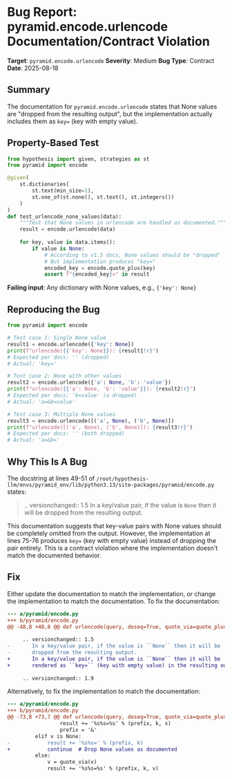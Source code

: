 # Bug Report: pyramid.encode.urlencode Documentation/Contract Violation

**Target**: `pyramid.encode.urlencode`
**Severity**: Medium
**Bug Type**: Contract
**Date**: 2025-08-18

## Summary

The documentation for `pyramid.encode.urlencode` states that None values are "dropped from the resulting output", but the implementation actually includes them as `key=` (key with empty value).

## Property-Based Test

```python
from hypothesis import given, strategies as st
from pyramid import encode

@given(
    st.dictionaries(
        st.text(min_size=1),
        st.one_of(st.none(), st.text(), st.integers())
    )
)
def test_urlencode_none_values(data):
    """Test that None values in urlencode are handled as documented."""
    result = encode.urlencode(data)
    
    for key, value in data.items():
        if value is None:
            # According to v1.5 docs, None values should be "dropped"
            # But implementation produces "key=" 
            encoded_key = encode.quote_plus(key)
            assert f"{encoded_key}=" in result
```

**Failing input**: Any dictionary with None values, e.g., `{'key': None}`

## Reproducing the Bug

```python
from pyramid import encode

# Test case 1: Single None value
result1 = encode.urlencode({'key': None})
print(f"urlencode({{'key': None}}): {result1!r}")
# Expected per docs: '' (dropped)
# Actual: 'key='

# Test case 2: None with other values
result2 = encode.urlencode({'a': None, 'b': 'value'})
print(f"urlencode({{'a': None, 'b': 'value'}}): {result2!r}")
# Expected per docs: 'b=value' (a dropped)
# Actual: 'a=&b=value'

# Test case 3: Multiple None values
result3 = encode.urlencode([('a', None), ('b', None)])
print(f"urlencode([('a', None), ('b', None)]): {result3!r}")
# Expected per docs: '' (both dropped)
# Actual: 'a=&b='
```

## Why This Is A Bug

The docstring at lines 49-51 of `/root/hypothesis-llm/envs/pyramid_env/lib/python3.13/site-packages/pyramid/encode.py` states:

> .. versionchanged:: 1.5
>    In a key/value pair, if the value is ``None`` then it will be
>    dropped from the resulting output.

This documentation suggests that key-value pairs with None values should be completely omitted from the output. However, the implementation at lines 75-76 produces `key=` (key with empty value) instead of dropping the pair entirely. This is a contract violation where the implementation doesn't match the documented behavior.

## Fix

Either update the documentation to match the implementation, or change the implementation to match the documentation. To fix the documentation:

```diff
--- a/pyramid/encode.py
+++ b/pyramid/encode.py
@@ -48,8 +48,8 @@ def urlencode(query, doseq=True, quote_via=quote_plus):
 
     .. versionchanged:: 1.5
-       In a key/value pair, if the value is ``None`` then it will be
-       dropped from the resulting output.
+       In a key/value pair, if the value is ``None`` then it will be
+       rendered as ``key=`` (key with empty value) in the resulting output.
 
     .. versionchanged:: 1.9
```

Alternatively, to fix the implementation to match the documentation:

```diff
--- a/pyramid/encode.py
+++ b/pyramid/encode.py
@@ -73,8 +73,7 @@ def urlencode(query, doseq=True, quote_via=quote_plus):
                 result += '%s%s=%s' % (prefix, k, x)
                 prefix = '&'
         elif v is None:
-            result += '%s%s=' % (prefix, k)
+            continue  # Drop None values as documented
         else:
             v = quote_via(v)
             result += '%s%s=%s' % (prefix, k, v)
```